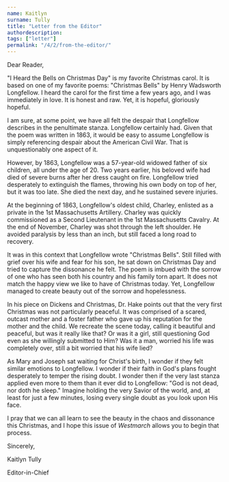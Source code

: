 ```yaml
---
name: Kaitlyn
surname: Tully
title: "Letter from the Editor"
authordescription: 
tags: ["letter"]
permalink: "/4/2/from-the-editor/"
---
```


Dear Reader,

"I Heard the Bells on Christmas Day" is my favorite Christmas carol. It
is based on one of my favorite poems: "Christmas Bells" by Henry
Wadsworth Longfellow. I heard the carol for the first time a few years
ago, and I was immediately in love. It is honest and raw. Yet, it is
hopeful, gloriously hopeful.

I am sure, at some point, we have all felt the despair that Longfellow
describes in the penultimate stanza. Longfellow certainly had. Given
that the poem was written in 1863, it would be easy to assume Longfellow
is simply referencing despair about the American Civil War. That is
unquestionably one aspect of it.

However, by 1863, Longfellow was a 57-year-old widowed father of six
children, all under the age of 20. Two years earlier, his beloved wife
had died of severe burns after her dress caught on fire. Longfellow
tried desperately to extinguish the flames, throwing his own body on top
of her, but it was too late. She died the next day, and he sustained
severe injuries.

At the beginning of 1863, Longfellow's oldest child, Charley, enlisted
as a private in the 1st Massachusetts Artillery. Charley was quickly
commissioned as a Second Lieutenant in the 1st Massachusetts Cavalry. At
the end of November, Charley was shot through the left shoulder. He
avoided paralysis by less than an inch, but still faced a long road to
recovery.

It was in this context that Longfellow wrote "Christmas Bells". Still
filled with grief over his wife and fear for his son, he sat down on
Christmas Day and tried to capture the dissonance he felt. The poem is
imbued with the sorrow of one who has seen both his country and his
family torn apart. It does not match the happy view we like to have of
Christmas today. Yet, Longfellow managed to create beauty out of the
sorrow and hopelessness.

In his piece on Dickens and Christmas, Dr. Hake points out that the very
first Christmas was not particularly peaceful. It was comprised of a
scared, outcast mother and a foster father who gave up his reputation
for the mother and the child. We recreate the scene today, calling it
beautiful and peaceful, but was it really like that? Or was it a girl,
still questioning God even as she willingly submitted to Him? Was it a
man, worried his life was completely over, still a bit worried that his
wife lied?

As Mary and Joseph sat waiting for Christ's birth, I wonder if they felt
similar emotions to Longfellow. I wonder if their faith in God's plans
fought desperately to temper the rising doubt. I wonder then if the very
last stanza applied even more to them than it ever did to Longfellow:
"God is not dead, nor doth he sleep." Imagine holding the very Savior of
the world, and, at least for just a few minutes, losing every single
doubt as you look upon His face.

I pray that we can all learn to see the beauty in the chaos and
dissonance this Christmas, and I hope this issue of *Westmarch* allows
you to begin that process.

Sincerely,

Kaitlyn Tully

Editor-in-Chief
